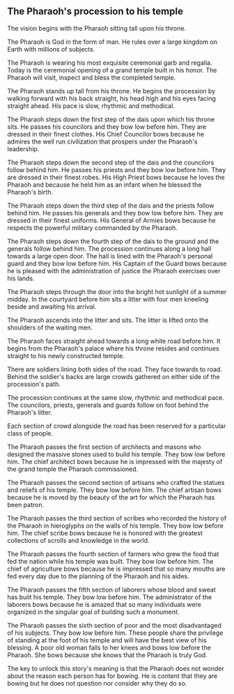 ## The Pharaoh's procession to his temple

The vision begins with the Pharaoh sitting tall upon his throne. 

The Pharaoh is God in the form of man. He rules over a large kingdom on Earth with millions of subjects.

The Pharaoh is wearing his most exquisite ceremonial garb and regalia. Today is the ceremonial opening of a grand temple built in his honor. The Pharaoh will visit, inspect and bless the completed temple.

The Pharaoh stands up tall from his throne. He begins the procession by walking forward with his back straight, his head high and his eyes facing straight ahead. His pace is slow, rhythmic and methodical.

The Pharaoh steps down the first step of the dais upon which his throne sits. He passes his councilors and they bow low before him. They are dressed in their finest clothes. His Chief Councilor bows because he admires the well run civilization that prospers under the Pharaoh's leadership.

The Pharaoh steps down the second step of the dais and the councilors follow behind him. He passes his priests and they bow low before him. They are dressed in their finest robes. His High Priest bows because he loves the Pharaoh and because he held him as an infant when he blessed the Pharaoh's birth.

The Pharaoh steps down the third step of the dais and the priests follow behind him. He passes his generals and they bow low before him. They are dressed in their finest uniforms. His General of Armies bows because he respects the powerful military commanded by the Pharaoh.

The Pharaoh steps down the fourth step of the dais to the ground and the generals follow behind him. The procession continues along a long hall towards a large open door. The hall is lined with the Pharaoh's personal guard and they bow low before him. His Captain of the Guard bows because he is pleased with the administration of justice the Pharaoh exercises over his lands.

The Pharaoh steps through the door into the bright hot sunlight of a summer midday. In the courtyard before him sits a litter with four men kneeling beside and awaiting his arrival. 

The Pharaoh ascends into the litter and sits. The litter is lifted onto the shoulders of the waiting men.

The Pharaoh faces straight ahead towards a long white road before him. It begins from the Pharaoh's palace where his throne resides and continues straight to his newly constructed temple. 

There are soldiers lining both sides of the road. They face towards to road. Behind the soldier's backs are large crowds gathered on either side of the procession's path.

The procession continues at the same slow, rhythmic and methodical pace. The councilors, priests, generals and guards follow on foot behind the Pharaoh's litter.

Each section of crowd alongside the road has been reserved for a particular class of people.

The Pharaoh passes the first section of architects and masons who designed the massive stones used to build his temple. They bow low before him. The chief architect bows because he is impressed with the majesty of the grand temple the Pharaoh commissioned.

The Pharaoh passes the second section of artisans who crafted the statues and reliefs of his temple. They bow low before him. The chief artisan bows because he is moved by the beauty of the art for which the Pharaoh has been patron.

The Pharaoh passes the third section of scribes who recorded the history of the Pharaoh in hieroglyphs on the walls of his temple. They bow low before him. The chief scribe bows because he is honored with the greatest collections of scrolls and knowledge in the world.

The Pharaoh passes the fourth section of farmers who grew the food that fed the nation while his temple was built. They bow low before him. The chief of agriculture bows because he is impressed that so many mouths are fed every day due to the planning of the Pharaoh and his aides.

The Pharaoh passes the fifth section of laborers whose blood and sweat has built his temple. They bow low before him. The administrator of the laborers bows because he is amazed that so many individuals were organized in the singular goal of building such a monument.

The Pharaoh passes the sixth section of poor and the most disadvantaged of his subjects. They bow low before him. These people share the privilege of standing at the foot of his temple and will have the best view of his blessing. A poor old woman falls to her knees and bows low before the Pharaoh. She bows because she knows that the Pharaoh is truly God.

The key to unlock this story's meaning is that the Pharaoh does not wonder about the reason each person has for bowing. He is content that they are bowing but he does not question nor consider why they do so.
